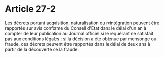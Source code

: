 # Article 27-2

Les décrets portant acquisition, naturalisation ou réintégration peuvent être rapportés sur avis conforme du Conseil d'Etat dans le délai d'un an à compter de leur publication au Journal officiel si le requérant ne satisfait pas aux conditions légales ; si la décision a été obtenue par mensonge ou fraude, ces décrets peuvent être rapportés dans le délai de deux ans à partir de la découverte de la fraude.
